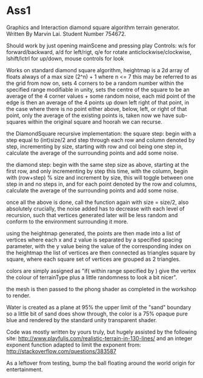 # Ass1
Graphics and Interaction diamond square algorithm terrain generator.
Written By Marvin Lai.
Student Number 754672.

Should work by just opening mainScene and pressing play
Controls: w/s for forward/backward, a/d for left/rigt, q/e for rotate anticlockwise/clockwise, lshift/lctrl for up/down, mouse controls for look

Works on standard diamond square algorithm,
heightmap is a 2d array of floats always of a max size (2^n) + 1 where n <= 7 this may be referred to as the grid from now on,
sets 4 corners to be a random number within the specified range modifiable in unity,
sets the centre of the square to be an average of the 4 corner values + some random noise,
each mid point of the edge is then an average of the 4 points up down left right of that point,
in the case where there is no point either above, below, left, or right of that point, only the average of the existing points is, taken
now we have sub-squares within the original square and hoorah we can recurse.

the DiamondSquare recursive implementation:
the square step:
begin with a step equal to (int)size/2 and step through each row and column denoted by step, incrementing by size,
starting with row and col being one step in,
calculate the average of the surrounding points and add some noise.

the diamond step:
begin with the same step size as above, starting at the first row, and only incrementing by step this time,
with the column, begin with (row+step) % size and increment by size, this will toggle between one step in and no steps in,
and for each point denoted by the row and columns, calculate the average of the surrounding points and add some noise.

once all the above is done, call the function again with size = size/2,
also absolutely crucially, the noise added has to decrease with each level of recursion, such that vertices generated later will be less random and conform to the environment surrounding it more.

using the heightmap generated, the points are then made into a list of vertices where each x and z value is separated by a specified spacing parameter,
with the y value being the value of the corresponding index on the heightmap
the list of vertices are then connected as triangles square by square, where each square set of vertices are grouped as 2 triangles.

colors are simply assigned as "if( within range specified by <terrainType> ) give the vertex the colour of terrainType plus a little randomness to look a bit nicer".

the mesh is then passed to the phong shader as completed in the workshop to render.

Water is created as a plane at 95% the upper limit of the "sand" boundary so a little bit of sand does show through,
the color is a 75% opaque pure blue and rendered by the standard unity transparent shader. 

Code was mostly written by yours truly, but hugely assisted by the following site: 
http://www.playfuljs.com/realistic-terrain-in-130-lines/
and an integer exponent function adapted to limit the exponent from:
http://stackoverflow.com/questions/383587

As a leftover from testing, bump the ball floating around the world origin for entertainment.
